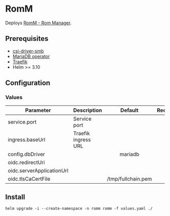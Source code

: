 # RomM

Deploys [RomM - Rom Manager](https://github.com/rommapp/romm).

## Prerequisites

- [csi-driver-smb](https://github.com/kubernetes-csi/csi-driver-smb)
- [MariaDB operator](https://github.com/mariadb-operator/mariadb-operator)
- [Traefik](https://doc.traefik.io/traefik/setup/kubernetes/)
- Helm >= 3.10

## Configuration

### Values
|Parameter                  |Description                |Default  |Required|
|---                        |---                        |:---:    |:---:|
|service.port               |Service port               |
|ingress.baseUrl            |Traefik ingress URL        |
|config.dbDriver            |                           |mariadb   |
|oidc.redirectUri           |
|oidc.serverApplicationUrl  |
|oidc.tlsCaCertFile         |                           |/tmp/fullchain.pem|

## Install

```helm upgrade -i --create-namespace -n romm romm -f values.yaml ./```